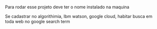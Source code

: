 Para rodar esse projeto deve ter o nome instalado na maquina

Se cadastrar no algorithimia, Ibm watson, google cloud, habitar busca em toda web no google search term

